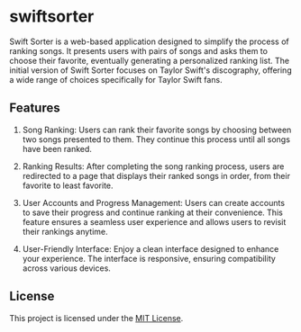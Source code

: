 # swiftsorter
Swift Sorter is a web-based application designed to simplify the process of ranking songs. It presents users with pairs of songs and asks them to choose their favorite, eventually generating a personalized ranking list. The initial version of Swift Sorter focuses on Taylor Swift's discography, offering a wide range of choices specifically for Taylor Swift fans.

## Features

1. Song Ranking: Users can rank their favorite songs by choosing between two songs presented to them. They continue this process until all songs have been ranked.

2. Ranking Results: After completing the song ranking process, users are redirected to a page that displays their ranked songs in order, from their favorite to least favorite.

3. User Accounts and Progress Management: Users can create accounts to save their progress and continue ranking at their convenience. This feature ensures a seamless user experience and allows users to revisit their rankings anytime.

4. User-Friendly Interface: Enjoy a clean interface designed to enhance your experience. The interface is responsive, ensuring compatibility across various devices.

## License

This project is licensed under the [MIT License](LICENSE).
